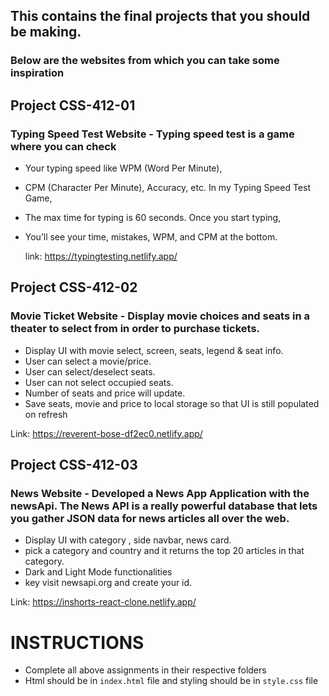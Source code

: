## This contains the final projects that you should be making.

### Below are the websites from which you can take some inspiration



## Project CSS-412-01

### Typing Speed Test Website - Typing speed test is a game where you can check
- Your typing speed like WPM (Word Per Minute), 
- CPM (Character Per Minute), Accuracy, etc. In my Typing Speed Test Game, 
- The max time for typing is 60 seconds. Once you start typing, 
- You’ll see your time, mistakes, WPM, and CPM at the bottom. 

   link: https://typingtesting.netlify.app/ 


## Project CSS-412-02

### Movie Ticket Website - Display movie choices and seats in a theater to select from in order to purchase tickets.
- Display UI with movie select, screen, seats, legend & seat info.
- User can select a movie/price.
- User can select/deselect seats.
- User can not select occupied seats.
- Number of seats and price will update.
- Save seats, movie and price to local storage so that UI is still populated on refresh

Link: https://reverent-bose-df2ec0.netlify.app/

 
## Project CSS-412-03

### News Website - Developed a News App Application with the newsApi. The News API is a really powerful database that lets you gather JSON data for news articles all over the web.
- Display UI with category , side navbar, news card.
- pick a category and country and it returns the top 20 articles in that category.
-  Dark and Light Mode functionalities
- key visit newsapi.org and create your id.

Link: https://inshorts-react-clone.netlify.app/
 


# INSTRUCTIONS
- Complete all above assignments in their respective folders
- Html should be in ```index.html``` file and styling should be in ```style.css``` file